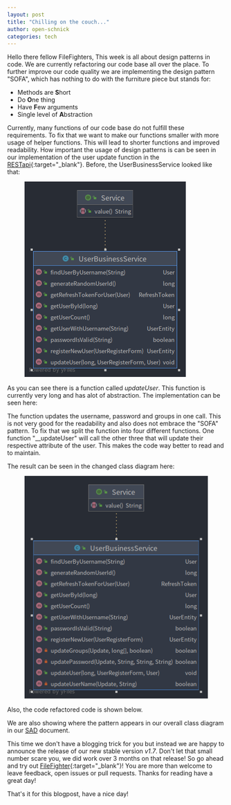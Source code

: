 ```yaml
---
layout: post
title: "Chilling on the couch..."
author: open-schnick
categories: tech
---
```


Hello there fellow FileFighters,
This week is all about design patterns in code. We are currently refactoring our code base all over the place.
To further improve our code quality we are implementing the design pattern "SOFA", which has nothing to do with the furniture piece but stands for:
* Methods are **S**hort
* Do **O**ne thing
* Have **F**ew arguments
* Single level of **A**bstraction


Currently, many functions of our code base do not fulfill these requirements.
To fix that we want to make our functions smaller with more usage of helper functions. This will lead to shorter functions and improved readability.
How important the usage of design patterns is can be seen in our implementation of the user update function in the [RESTapi](https://github.com/FileFighter/RestApi){:target="_blank"}.
Before, the UserBusinessService looked like that:

<figure>
<img src="/assets/images/blog-17/UserBusinessService.pre.png"/>
</figure>

As you can see there is a function called _updateUser_. This function is currently very long and has alot of abstraction. The implementation can be seen here:

<script src="https://gist-it.appspot.com/https://github.com/FileFighter/RestApi/blob/7281e4594b2998f2276b394b7e1d6021a5a5f61f/src/main/java/de/filefighter/rest/domain/user/business/UserBusinessService.java?slice=153:231"></script>

The function updates the username, password and groups in one call. This is not very good for the readability and also does not embrace the "SOFA" pattern.
To fix that we split the function into four different functions. One function "__updateUser" will call the other three that will update their respective attribute of the user. This makes the code way better to read and to maintain.

The result can be seen in the changed class diagram here:

<figure>
<img src="/assets/images/blog-17/UserBusinessService.after.png"/>
</figure>

Also, the code refactored code is shown below.

<script src="https://gist-it.appspot.com/https://github.com/FileFighter/RestApi/blob/docu/sofa/src/main/java/de/filefighter/rest/domain/user/business/UserBusinessService.java?slice=150:246"></script>

We are also showing where the pattern appears in our overall class diagram in our [SAD](/wiki/arch#52-architecturally-significant-design-packages) document.

This time we don't have a blogging trick for you but instead we are happy to announce the release of our new stable version _v1.7_. 
Don't let that small number scare you, we did work over 3 months on that release!
So go ahead and try out [FileFighter](https://github.com/FileFighter/ClientSetup){:target="_blank"}!
You are more than welcome to leave feedback, open issues or pull requests.
Thanks for reading have a great day!

That's it for this blogpost, have a nice day!
